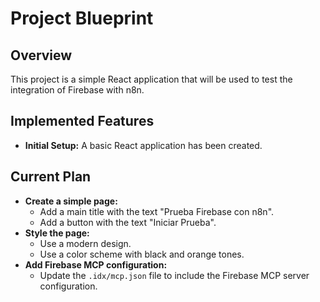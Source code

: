 
# Project Blueprint

## Overview

This project is a simple React application that will be used to test the integration of Firebase with n8n.

## Implemented Features

*   **Initial Setup:** A basic React application has been created.

## Current Plan

*   **Create a simple page:**
    *   Add a main title with the text "Prueba Firebase con n8n".
    *   Add a button with the text "Iniciar Prueba".
*   **Style the page:**
    *   Use a modern design.
    *   Use a color scheme with black and orange tones.
*   **Add Firebase MCP configuration:**
    *   Update the `.idx/mcp.json` file to include the Firebase MCP server configuration.
